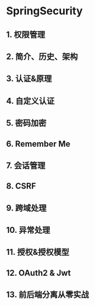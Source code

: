 # SpringSecurity

## 1. 权限管理



## 2. 简介、历史、架构



## 3. 认证&原理



## 4. 自定义认证



## 5. 密码加密



## 6.  Remember Me



## 7.  会话管理



## 8. CSRF



## 9. 跨域处理



## 10. 异常处理



## 11. 授权&授权模型



## 12. OAuth2 & Jwt



## 13. 前后端分离从零实战

